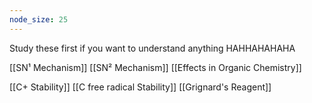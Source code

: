 ```yaml
---
node_size: 25
---
```

Study these first if you want to understand anything 
HAHHAHAHAHA

[[SN¹ Mechanism]]
[[SN² Mechanism]]
[[Effects in Organic Chemistry]]

[[C+ Stability]]
[[C free radical Stability]]
[[Grignard's Reagent]]
